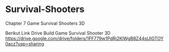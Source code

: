 # Survival-Shooters
Chapter 7
Game Survival Shooters 3D

Berikut Link Drive Build Game Survival Shooter 3D
https://drive.google.com/drive/folders/1FF779w1PdRi2KlWgB8Z44sUIGTOY0acz?usp=sharing

